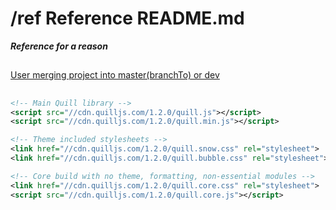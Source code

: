 # /ref Reference README.md
***Reference for a reason***

## 


[User merging project into master(branchTo) or dev](http://stackoverflow.com/questions/2838463/is-it-possible-to-determine-if-two-git-branches-will-merge-cleanly-without-affec)



##
```xml
<!-- Main Quill library -->
<script src="//cdn.quilljs.com/1.2.0/quill.js"></script>
<script src="//cdn.quilljs.com/1.2.0/quill.min.js"></script>

<!-- Theme included stylesheets -->
<link href="//cdn.quilljs.com/1.2.0/quill.snow.css" rel="stylesheet">
<link href="//cdn.quilljs.com/1.2.0/quill.bubble.css" rel="stylesheet">

<!-- Core build with no theme, formatting, non-essential modules -->
<link href="//cdn.quilljs.com/1.2.0/quill.core.css" rel="stylesheet">
<script src="//cdn.quilljs.com/1.2.0/quill.core.js"></script>
```
